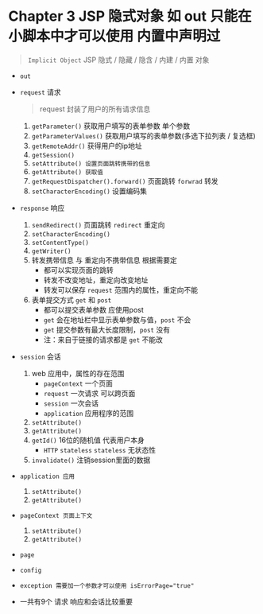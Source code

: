 # Chapter 3 JSP 隐式对象 如 out 只能在小脚本中才可以使用 内置中声明过

> `Implicit Object` JSP 隐式 / 隐藏 / 隐含 / 内建 / 内置  对象

- `out`
- `request` 请求

    > request 封装了用户的所有请求信息
    
    1. `getParameter()` 获取用户填写的表单参数 单个参数
    2. `getParameterValues()` 获取用户填写的表单参数(多选下拉列表 / 复选框)
    3. `getRemoteAddr()`  获得用户的ip地址
    4. `getSession()`
    5. `setAttribute() 设置页面跳转携带的信息`
    6. `getAttribute() 获取值`
    7. `getRequestDispatcher().forward()` 页面跳转 `forwrad` 转发
    8. `setCharacterEncoding()`  设置编码集
- `response` 响应
    1. `sendRedirect()` 页面跳转 `redirect` 重定向
    2. `setCharacterEncoding()`
    3. `setContentType()`
    3. `getWriter()`
    2. 转发携带信息 与 重定向不携带信息 根据需要定
        - 都可以实现页面的跳转
        - 转发不改变地址，重定向改变地址
        - 转发可以保存 `request` 范围内的属性，重定向不能
    3. 表单提交方式 `get` 和 `post`
        - 都可以提交表单参数 应使用post
        - `get` 会在地址栏中显示表单参数与值，`post` 不会
        - `get` 提交参数有最大长度限制，`post` 没有
        - 注：来自于链接的请求都是 `get` 不能改
- `session` 会话
    1. web 应用中，属性的存在范围
        - `pageContext` 一个页面
        - `request` 一次请求 可以跨页面
        - `session` 一次会话
        - `application`  应用程序的范围
    2. `setAttribute()`
    3. `getAttribute()`
    4. `getId()`  16位的随机值 代表用户本身
        - `HTTP` `stateless` `stateless` 无状态性
    5. `invalidate()`  注销session里面的数据
- `application 应用`
    1. `setAttribute()`
    2. `getAttribute()`
- `pageContext 页面上下文`
    1. `setAttribute()`
    2. `getAttribute()`
- `page`
- `config`
- `exception 需要加一个参数才可以使用 isErrorPage="true"`

- 一共有9个 请求 响应和会话比较重要

